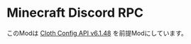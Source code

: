 # Minecraft Discord RPC

このModは
<a href="https://www.curseforge.com/minecraft/mc-mods/cloth-config/files/3559638">Cloth Config API v6.1.48</a>
を前提Modにしています。